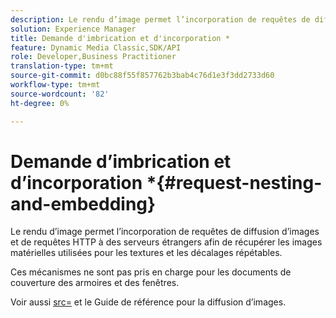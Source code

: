 ```yaml
---
description: Le rendu d’image permet l’incorporation de requêtes de diffusion d’images et de requêtes HTTP à des serveurs étrangers afin de récupérer les images matérielles utilisées pour les textures et les décalages répétables.
solution: Experience Manager
title: Demande d'imbrication et d'incorporation *
feature: Dynamic Media Classic,SDK/API
role: Developer,Business Practitioner
translation-type: tm+mt
source-git-commit: d0bc88f55f857762b3bab4c76d1e3f3dd2733d60
workflow-type: tm+mt
source-wordcount: '82'
ht-degree: 0%

---
```



# Demande d’imbrication et d’incorporation *{#request-nesting-and-embedding}

Le rendu d’image permet l’incorporation de requêtes de diffusion d’images et de requêtes HTTP à des serveurs étrangers afin de récupérer les images matérielles utilisées pour les textures et les décalages répétables.

Ces mécanismes ne sont pas pris en charge pour les documents de couverture des armoires et des fenêtres.

Voir aussi [src=](../../../../../../ir-api/http-protocol/image-rendering-api-ref/c-ir-http-protocol-ref/c-ir-http-protocol-command-reference/r-ir-src.md#reference-62c98abad22149d68d405ed6aaff8272) et le Guide de référence pour la diffusion d’images.
